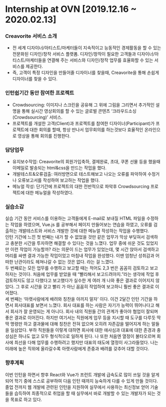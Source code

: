 # Internship at OVN [2019.12.16 ~ 2020.02.13]

### Creavorite 서비스 소개
 - 전 세계 디자이너/아티스트/마케터들이 지속적이고 능동적인 경제활동을 할 수 있는 전문화된 디자인/창작 서비스 플랫폼. 디자인/창작이 필요한 고객들과 디자이너/아티스트/마케터들을 연결해 주는 서비스와 디자인/창작 업무를 효율화할 수 있는 서비스를 제공한다.
 - 즉, 고객이 특정 디자인을 만들어줄 디자이너를 찾을때, Creavorite을 통해 손쉽게 디자이너를 찾을 수 있다.  


### 인턴쉽기간 동안 참여한 프로젝트
 - Crowdsourcing:  이미지나 스크린을 공유해  그 위에 그림을 그리면서 추가적인 설명을 통해 실시간 영상회의를 할 수 있는 글로벌 콘텐츠 ‘크라우드소싱(Crowdsourcing)’ 서비스. 
 - 프로젝트를 개설한 고객(Client)과 프로젝트를 참여한 디자이너(Participant)가 프로젝트에 대한 회의를 할때, 항상 만나서 업무회의를 하는것보다 효율적인 온라인으로 영상을 통해 회의를 진행한다.   

### 담당업무
- 유지보수작업: Creavorite의 회원가입축하, 결제완료, 초대, 쿠폰 선물 등을 했을때 이메일로 발송되는 html&css을 만드는 작업을 했다.
- 개발테스트&오류검출: 여러방면으로 테스트해보고 나오는 오류를 파악하여 수정거나 오류보고서를 작성하여 보고하는 작업을 했다.
- 메뉴얼 작성: 단기간에 프로젝트의 대한 전반적으로 파악후 Crowdsourcing 프로젝트에 대한 메뉴얼을 작성하였다. 

### 실습소감
실습 기간 동안 서비스를 이용하는 고객들에게 E-mail로 보내질 HTML 파일을 수정하는 작업을 하였으며, Vue.js 를 공부해서 페이지 만들어보는 연습을 하였고, 오류를 검출하는 개발테스트와 서비스 개발한 것에 대한 메뉴얼 작성하는 작업을 수행했다.  
인턴 기간에 느낀 첫 번째는 내가 할 수 없었을 것만 같은 업무가 막상 부딪혀서 검색하고 충분한 시간을 투자하면 해결할 수 있다는 것을 느꼈다.   업무 중에 쉬운 것도 있었지만 이런 작업이 가능할까? 라는 의문이 드는 업무가 있었는데, 몇 시간 앉아서 검색하고 머리를 싸맨 결과 가능한 작업이었고 마침내 작업을 완성했다. 이땐 엄청난 성취감과 어떠한 난관이라도 헤쳐나갈 수 없는 것은 없다. 라는 걸 느꼈다.  
두 번째로는 모든 업무를 수행하고 보고할 때는 적어도 2,3 번은 꼼꼼히 검토하고 보고하자는 것이다. 처음에 업무를 받았을 때 “빨리해서 보고드려야지.”라는 생각에 작업 후 검토하지도 않고 다했다고 보고했다가 실수한 게 여러 개 나와 좋은 결과로 이어지지 않았다. 그 후로 시간을 갖고 빨리 가 아닌 꼼꼼히 작업하여 보고하니 훨씬 좋은 결과로 이어졌다.  
세 번째는 ‘아랫사람에게 배려와 칭찬을 아끼지 말자’ 이다. 이건 2달간 인턴 기간을 하면서 회사대표를 보면서 느꼈다. 회사 대표를 하는 사람은 자기가 능력이 뛰어나다고 해서 회사가 잘 운영되는 게 아니다. 회사 내의 직원들 간의 관계가 좋아야 협업이 잘되며 좋은 결과로 이어진다. 하지만 여기서는 직원에게 업무 등을 지시할 때 도구를 다루듯 딱딱 명령만 하고 결과물에 대해 칭찬은 전혀 없으며 오히려 자존감을 떨어지게 하는 말들을 일삼았다. 부하 직원들을 이렇게 대하면 회사에 대한 애사심과 대표에 대한 존경과 충성심은 하나도 없고 모두 형식적으로 일하게 된다. 나 또한 처음엔 열정이 불타오르며 회사에 최선을 다해 업무를 수행하려고 했지만 대표의 태도에 열정이 사그라들었다. 나는 미래에 높은 직위에 올라갈수록 아랫사람에게 존중과 배려를 갖추어 대할 것이다.  

### 향후계획
이번 인턴을 하면서 향후 React와 Vue가 프런트 개발에 급속도로 많이 쓰일 것을 알게 되어 학기 중에 스스로 공부하여 다음 인턴 때까지 능숙하게 다를 수 있게 만들 것이다.  
졸업 전까지 웹 개발에 관련된 인턴을 지원하여 실무에서 사용하는 최신정보 얻어 기술들을 습득하여 최종적으로 취업을 할 때 실무에서 바로 개발할 수 있는 개발자가 되는 것을 목표로 하고 있다.  
